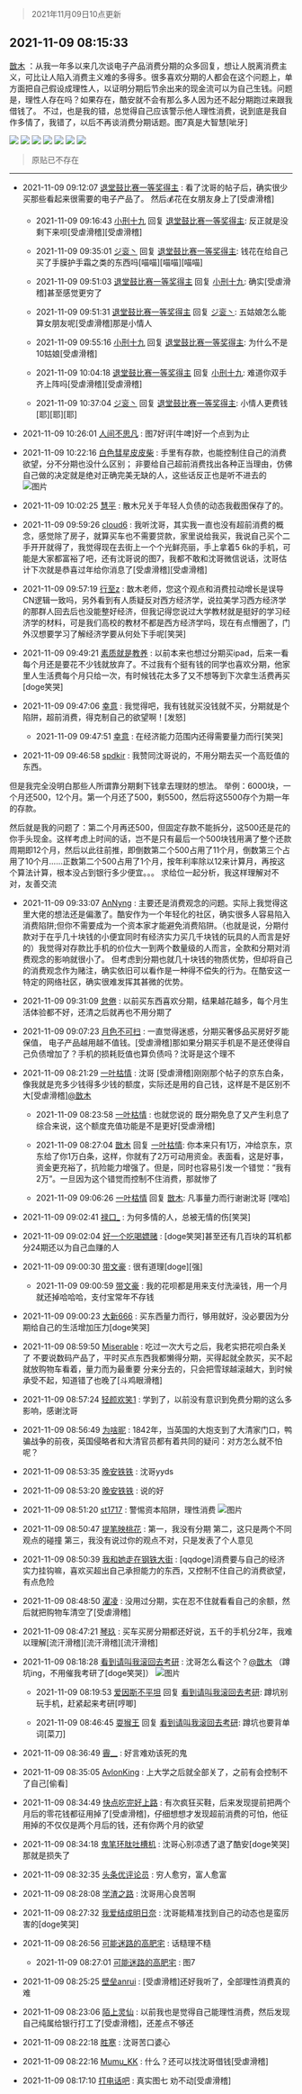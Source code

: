 > 2021年11月09日10点更新
<link rel="stylesheet" href="https://cdn.jsdelivr.net/gh/taotie6/sampleJSON@main/css/photo_show.css">
<meta name="referrer" content="no-referrer" />


 ## 2021-11-09 08:15:33 

 [㪚木](https://www.coolapk.com/feed/31330004?shareKey=M2NjZWNhNGMwMGQyNjE4OWQyYjc~) ：从我一年多以来几次谈电子产品消费分期的众多回复，想让人脱离消费主义，可比让人陷入消费主义难的多得多。很多喜欢分期的人都会在这个问题上，单方面把自己假设成理性人，以证明分期后节余出来的现金流可以为自己生钱。问题是，理性人存在吗？如果存在<!--break-->，酷安就不会有那么多人因为还不起分期跑过来跟我借钱了。
不过，也是我的错，总觉得自己应该警示他人理性消费，说到底是我自作多情了，我错了，以后不再谈消费分期话题。图7真是大智慧[呲牙] 

<div class="album">
<img class="img-item" src="https://image.coolapk.com/feed/2021/1109/08/1081091_ed817641_6930_7153@1080x2340.jpeg" />
<img class="img-item" src="https://image.coolapk.com/feed/2021/1109/08/1081091_d2fda025_6930_7154@1080x2365.png" />
<img class="img-item" src="https://image.coolapk.com/feed/2021/1109/08/1081091_fb08f65a_6930_7158@1080x1337.png" />
<img class="img-item" src="https://image.coolapk.com/feed/2021/1109/08/1081091_5dd5f1af_6930_716@1080x2340.jpeg" />
<img class="img-item" src="https://image.coolapk.com/feed/2021/1109/08/1081091_a5caf93c_6930_7161@1080x1721.png" />
<img class="img-item" src="https://image.coolapk.com/feed/2021/1109/08/1081091_593c0d2b_6930_7163@1080x1531.png" />
<img class="img-item" src="https://image.coolapk.com/feed/2021/0514/21/1081091_ef501c2e_7810_9887@544x672.gif" />
</div>

> 原贴已不存在 

 ------- 

- 2021-11-09 09:12:07 [退堂鼓比赛一等奖得主](uid=2689677) : 看了沈哥的帖子后，确实很少买那些看起来很需要的电子产品了。
然后💰花在女朋友身上了[受虐滑稽] 

    - 2021-11-09 09:16:43 [小刑十九](uid=3029225) 回复 [退堂鼓比赛一等奖得主](uid=2689677): 反正就是没剩下来呗[受虐滑稽][受虐滑稽] 

    - 2021-11-09 09:35:01 [ジ衮丶](uid=494451) 回复 [退堂鼓比赛一等奖得主](uid=2689677): 钱花在给自己买了手膜护手霜之类的东西吗[喵喵][喵喵][喵喵] 

    - 2021-11-09 09:51:03 [退堂鼓比赛一等奖得主](uid=2689677) 回复 [小刑十九](uid=3029225): 确实[受虐滑稽]甚至感觉更穷了 

    - 2021-11-09 09:51:31 [退堂鼓比赛一等奖得主](uid=2689677) 回复 [ジ衮丶](uid=494451): 五姑娘怎么能算女朋友呢[受虐滑稽]那是小情人 

    - 2021-11-09 09:55:16 [小刑十九](uid=3029225) 回复 [退堂鼓比赛一等奖得主](uid=2689677): 为什么不是10姑娘[受虐滑稽] 

    - 2021-11-09 10:04:18 [退堂鼓比赛一等奖得主](uid=2689677) 回复 [小刑十九](uid=3029225): 难道你双手齐上阵吗[受虐滑稽][受虐滑稽] 

    - 2021-11-09 10:37:04 [ジ衮丶](uid=494451) 回复 [退堂鼓比赛一等奖得主](uid=2689677): 小情人更费钱[耶][耶][耶] 

- 2021-11-09 10:26:01 [人间不思凡](uid=2080265) : 图7好评[牛啤]好一个点到为止 

- 2021-11-09 10:22:16 [白色彗星皮皮柴](uid=1997967) : 手里有存款，也能控制住自己的消费欲望，分不分期也没什么区别；
非要给自己超前消费找出各种正当理由，仿佛自己做的决定就是绝对正确完美无缺的人，这些话反正也是听不进去的 ![图片](https://image.coolapk.com/feed/2021/1109/10/1997967_1cf8acf6_4528_4205@383x354.gif)

- 2021-11-09 10:02:25 [慧平](uid=1466942) : 散木兄关于年轻人负债的动态我截图保存了的。 

- 2021-11-09 09:59:26 [cloud6](uid=852635) : 我听沈哥，其实我一直也没有超前消费的概念，感觉除了房子，就算买车也不需要贷款，家里说给我买，我说自己买个二手开开就得了，我觉得现在去街上一个个光鲜亮丽，手上拿着5 6k的手机，可能是大家都富裕了吧，还有沈哥说的图7，我都不敢和沈哥微信说话<!--break-->，沈哥估计下次就是恭喜过年给你消息了[受虐滑稽][受虐滑稽] 

- 2021-11-09 09:57:19 [行至z](uid=582810) : 㪚木老师，您这个观点和消费拉动增长是误导CN逻辑一致吗，另外看到有人质疑反对西方经济学，说拉美学习西方经济学的那群人回去后也没能整好经济，但我记得您说过大学教材就是挺好的学习经济学的材料，可是我们高校的教材不都是西方经济学吗，现在有点懵圈了<!--break-->，门外汉想要学习了解经济学要从何处下手呢[笑哭] 

- 2021-11-09 09:49:21 [素质就是教养](uid=2192928) : 以前本来也想过分期买ipad，后来一看每个月还是要花不少钱就放弃了。不过我有个挺有钱的同学也喜欢分期，他家里人生活费每个月只给一次，有时候钱花太多了又不想等到下次拿生活费再买[doge笑哭] 

- 2021-11-09 09:47:06 [幸意](uid=10645435) : 我觉得吧，我有钱就买没钱就不买，分期就是个陷阱，超前消费，得克制自己的欲望啊！[发怒] 

    - 2021-11-09 09:47:51 [幸意](uid=10645435) : 在经济能力范围内还得需要量力而行[笑哭] 

- 2021-11-09 09:46:58 [spdkir](uid=2355070) : 我赞同沈哥说的，不用分期去买一个高贬值的东西。

但是我完全没明白那些人所谓靠分期剩下钱拿去理财的想法。
举例：6000块，一个月还500，12个月。第一个月还了500，剩5500，然后将这5500存个为期一年的存款。

然后就是我的问题了：第二个月再还500，但固定存款不能拆分<!--break-->，这500还是花的你手头现金。这样考虑上时间的话，岂不是只有最后一个500块钱用满了整个还款周期即12个月，然后以此往前推，即倒数第二个500占用了11个月，倒数第三个占用了10个月......正数第二个500占用了1个月，按年利率除以12来计算月，再按这个算法计算，根本没占到银行多少便宜。。。
求给位一起分析，我这样理解对不对，友善交流 

- 2021-11-09 09:33:07 [AnNyng](uid=1302519) : 主要还是消费观念的问题。实际上我觉得这里大佬的想法还是偏激了。酷安作为一个年轻化的社区，确实很多人容易陷入消费陷阱;但你不需要成为一个资本家才能避免消费陷阱。（也就是说<!--break-->，分期付款对于在乎几十块钱的小便宜同时有经济实力买几千块钱的玩具的人而言是好的）我觉得对存款比手机的价位大一到两个数量级的人而言，全款和分期对消费观念的影响就很小了。
但考虑到分期也就几十块钱的物质优势，但却将自己的消费观念作为赌注，确实依旧可以看作是一种得不偿失的行为。在酷安这一特定的网络社区，确实很难发挥其甚微的优势。 

- 2021-11-09 09:31:09 [怠倦](uid=960128) : 以前买东西喜欢分期，结果越花越多，每个月生活体验都不好，还清之后就再也不用分期了 

- 2021-11-09 09:07:23 [月色不可扫](uid=3639201) : 一直觉得迷惑，分期买奢侈品买房好歹能保值， 电子产品越用越不值钱。[受虐滑稽]那如果分期买手机是不是还使得自己负债增加了？手机的损耗贬值也算负债吗？沈哥是这个理不 

- 2021-11-09 08:21:29 [一叶枯情](uid=3936306) : 沈哥 [受虐滑稽]刚刚那个帖子的京东白条，像我就是充多少钱得多少钱的额度，实际还是用的自己钱，这样是不是区别不大[受虐滑稽]<a class="feed-link-uname" href="/u/㪚木">@㪚木</a> 

    - 2021-11-09 08:23:58 [一叶枯情](uid=3936306) : 也就您说的 既分期免息了又产生利息了 综合来说，这个额度充值功能是不是更好[受虐滑稽] 

    - 2021-11-09 08:27:04 [㪚木](uid=1081091) 回复 [一叶枯情](uid=3936306): 你本来只有1万，冲给京东，京东给了你1万白条，这样，你就有了2万可动用资金。表面看，这是好事，资金更充裕了，抗险能力增强了。但是，同时也容易引发一个错觉：“我有2万”。一旦因为这个错觉而控制不住消费，那就惨了 

    - 2021-11-09 09:06:26 [一叶枯情](uid=3936306) 回复 [㪚木](uid=1081091): 凡事量力而行谢谢沈哥 [嘿哈] 

- 2021-11-09 09:02:41 [禄口_](uid=1005884) : 为何多情的人，总被无情的伤[笑哭] 

- 2021-11-09 09:02:04 [好一个吃喝嫖赌](uid=757603) : [doge笑哭]甚至还有几百块的耳机都分24期还以为自己血赚的人 

- 2021-11-09 09:00:30 [带文豪](uid=3156344) : 很有道理[doge][强] 

    - 2021-11-09 09:00:59 [带文豪](uid=3156344) : 我的花呗都是用来支付洗澡钱，用一个月就还掉哈哈哈，支付宝常年不存钱 

- 2021-11-09 09:00:23 [大新666](uid=2509415) : 买东西量力而行，够用就好，没必要因为分期给自己的生活增加压力[doge笑哭] 

- 2021-11-09 08:59:50 [Miserable](uid=717620) : 吃过一次大亏之后，我老实把花呗白条关了
不要说数码产品了，平时买点东西我都懒得分期，买得起就全款买，买不起就放购物车看着，量力而为最重要
分来分去的，只会把雪球越滚越大，到时候承受不起，知道错了也晚了[斗鸡眼滑稽] 

- 2021-11-09 08:57:24 [轻颜欢笑1](uid=590409) : 学到了，以前没有意识到免费分期的这么多影响，感谢沈哥 

- 2021-11-09 08:56:49 [为啥昵](uid=1894363) : 1842年，当英国的大炮支到了大清家门口，鸭骗战争的前夜，英国侵略者和大清官员都有着共同的疑问：对方怎么就不怕呢？ 

- 2021-11-09 08:53:35 [晚安铁铁](uid=2870621) : 沈哥yyds 

- 2021-11-09 08:53:20 [晚安铁铁](uid=2870621) : 说的好 

- 2021-11-09 08:51:20 [st1717](uid=1303467) : 警惕资本陷阱，理性消费 ![图片](https://image.coolapk.com/feed/2018/1122/21/539552_1542892332_4531@160x132.gif)

- 2021-11-09 08:50:47 [提笔映桃花](uid=3684615) : 第一，我没有分期
第二，这只是两个不同观点的碰撞
第三，我没有说过你的观点不对，只是发表了个人意见 

- 2021-11-09 08:50:39 [我和她走在钢铁大街](uid=4366542) : [qqdoge]消费要与自己的经济实力挂钩嘛，喜欢买超出自己承担能力的东西，又控制不住自己的消费欲望，有点危险 

- 2021-11-09 08:48:50 [濯凌](uid=785048) : 没用过分期，实在忍不住就看看自己的余额，然后就把购物车清空了[受虐滑稽] 

- 2021-11-09 08:47:21 [琴玖](uid=2151965) : 买车买房分期都还好说，五千的手机分2年，我难以理解[流汗滑稽][流汗滑稽][流汗滑稽] 

- 2021-11-09 08:18:28 [看到请叫我滚回去考研](uid=3241499) : 沈哥怎么看这个？<a class="feed-link-uname" href="/u/㪚木">@㪚木</a> （蹲坑ing，不用催我考研了[doge笑哭]） ![图片](https://image.coolapk.com/feed/2021/1109/08/3241499_51c6cb1d_7107_2285@1080x5954.jpeg)

    - 2021-11-09 08:19:53 [爱因斯不平坦](uid=834251) 回复 [看到请叫我滚回去考研](uid=3241499): 蹲坑别玩手机，赶紧起来考研[哼唧] 

    - 2021-11-09 08:46:45 [耍猴王](uid=2055455) 回复 [看到请叫我滚回去考研](uid=3241499): 蹲坑也要背单词[菜刀] 

- 2021-11-09 08:36:49 [霽__](uid=2393793) : 好言难劝该死的鬼 

- 2021-11-09 08:35:05 [AvlonKing](uid=964891) : 上大学之后就全部关了，之前有会控制不了自己[偷看] 

- 2021-11-09 08:34:49 [快点吃完好上路](uid=2452073) : 有次疯狂买鞋，后来发现提前把两个月后的零花钱都征用掉了[受虐滑稽]，仔细想想才发现超前消费的可怕，他征用掉的不仅仅是两个月后的钱，还有你两个月的欲望 

- 2021-11-09 08:34:18 [鬼笔环肽吐槽机](uid=5538134) : 沈哥心别凉透了退了酷安[doge笑哭]那就是损失了 

- 2021-11-09 08:32:35 [头条优评论员](uid=744564) : 穷人愈穷，富人愈富 

- 2021-11-09 08:28:08 [学渣之路](uid=935369) : 沈哥用心良苦啊 

- 2021-11-09 08:27:32 [我爱结成明日奈](uid=1772977) : 沈哥能精准找到自己的动态也是蛮厉害的[doge笑哭] 

- 2021-11-09 08:26:56 [可能迷路的高肥宅](uid=1534505) : 话糙理不糙 

    - 2021-11-09 08:27:01 [可能迷路的高肥宅](uid=1534505) : 图7 

- 2021-11-09 08:25:25 [壁垒anrui](uid=3371552) : [受虐滑稽]还好我听了，全部理性消费真的难 

- 2021-11-09 08:23:06 [陌上灵仙](uid=3187911) : 以前我也是觉得自己能理性消费，然后发现自己纯属给银行打工了[受虐滑稽]，还差点不够还 

- 2021-11-09 08:22:18 [胜寒](uid=621479) : 沈哥苦口婆心 

- 2021-11-09 08:22:16 [Mumu_KK](uid=1355663) : 什么？还可以找沈哥借钱[受虐滑稽] 

- 2021-11-09 08:17:10 [打电话吧](uid=1906112) : 真实图七 劝不动[受虐滑稽] 

